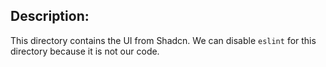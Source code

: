 ## Description:
This directory contains the UI from Shadcn.
We can disable `eslint` for this directory because it is not our code.
